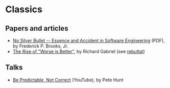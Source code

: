 # Classics

## Papers and articles

* [No Silver Bullet -- Essence and Accident in Software Engineering](http://www.itu.dk/people/hesj/BSUP/artikler/no-silver-bullit.pdf)
  (PDF), by Frederick P. Brooks, Jr.
* [The Rise of "Worse is Better"](https://www.jwz.org/doc/worse-is-better.html),
  by Richard Gabriel (see [rebuttal](https://www.dreamsongs.com/Files/worse-is-worse.pdf))

## Talks

* [Be Predictable, Not Correct](https://www.youtube.com/watch?v=h3KksH8gfcQ)
  (YouTube), by Pete Hunt
